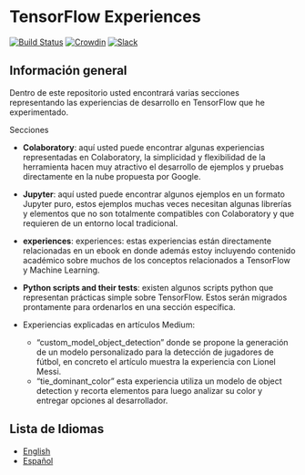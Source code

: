 # TensorFlow Experiences

[![Build Status](https://travis-ci.org/nbortolotti/tensorflow-experiences.svg?branch=master)](https://travis-ci.org/nbortolotti/tensorflow-experiences) [![Crowdin](https://d322cqt584bo4o.cloudfront.net/tensorflow-experiences/localized.svg)](https://crowdin.com/project/tensorflow-experiences) [![Slack](https://img.shields.io/badge/slack--channel-green.svg?logo=slack&longCache=true)](http://tensorflowexperiences.slack.com/)

## Información general

Dentro de este repositorio usted encontrará varias secciones representando las experiencias de desarrollo en TensorFlow que he experimentado.

Secciones

- **Colaboratory**: aquí usted puede encontrar algunas experiencias representadas en Colaboratory, la simplicidad y flexibilidad de la herramienta hacen muy atractivo el desarrollo de ejemplos y pruebas directamente en la nube propuesta por Google.

- **Jupyter**: aquí usted puede encontrar algunos ejemplos en un formato Jupyter puro, estos ejemplos muchas veces necesitan algunas librerías y elementos que no son totalmente compatibles con Colaboratory y que requieren de un entorno local tradicional.

- **experiences**: experiences: estas experiencias están directamente relacionadas en un ebook en donde además estoy incluyendo contenido académico sobre muchos de los conceptos relacionados a TensorFlow y Machine Learning.

- **Python scripts and their tests**: existen algunos scripts python que representan prácticas simple sobre TensorFlow. Estos serán migrados prontamente para ordenarlos en una sección específica.

- Experiencias explicadas en artículos Medium:

  - “custom_model_object_detection” donde se propone la generación de un modelo personalizado para la detección de jugadores de fútbol, en concreto el artículo muestra la experiencia con Lionel Messi.
  - “tie_dominant_color” esta experiencia utiliza un modelo de object detection y recorta elementos para luego analizar su color y entregar opciones al desarrollador.

## Lista de Idiomas

  - [English](/README.md)
  - [Español](/translations/es-ES/README.md)
